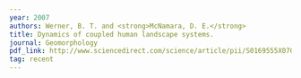 ```yaml
---
year: 2007
authors: Werner, B. T. and <strong>McNamara, D. E.</strong>
title: Dynamics of coupled human landscape systems.
journal: Geomorphology
pdf_link: http://www.sciencedirect.com/science/article/pii/S0169555X0700387X
tag: recent
---
```

